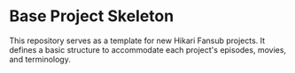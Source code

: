 # Base Project Skeleton

This repository serves as a template for new Hikari Fansub projects. It defines a basic structure to accommodate each project's episodes, movies, and terminology.

